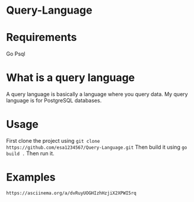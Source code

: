 # Query-Language

# Requirements
Go
Psql

# What is a query language
A query language is basically a language where you query data.
My query language is for PostgreSQL databases.

# Usage
First clone the project using `git clone https://github.com/esa1234567/Query-Language.git`
Then build it using `go build .`
Then run it.

# Examples
`https://asciinema.org/a/dvRuyUOGHIzhHzjiX2XPWI5rq`

